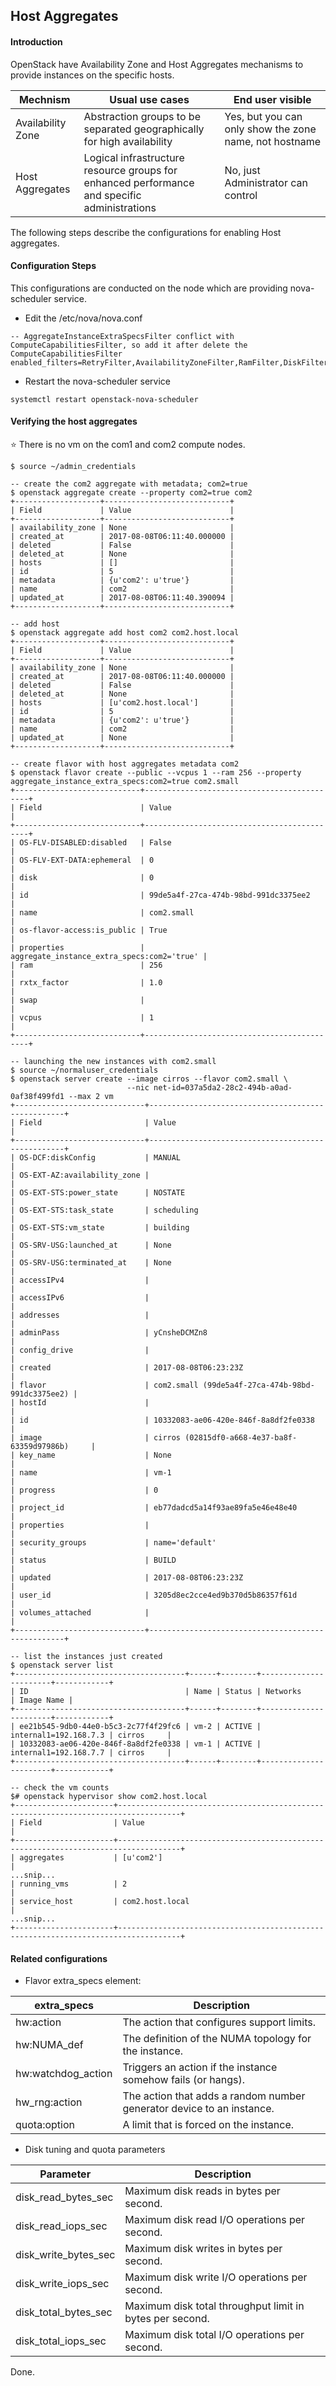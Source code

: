 ## Host Aggregates

#### Introduction

OpenStack have Availability Zone and Host Aggregates mechanisms to provide instances on the specific hosts.

Mechnism | Usual use cases | End user visible
-|-|-
Availability Zone | Abstraction groups to be separated geographically for high availability | Yes, but you can only show the zone name, not hostname
Host Aggregates | Logical infrastructure resource groups for enhanced performance and specific administrations | No, just Administrator can control

The following steps describe the configurations for enabling Host aggregates.

#### Configuration Steps

This configurations are conducted on the node which are providing nova-scheduler service.

* Edit the /etc/nova/nova.conf
```
-- AggregateInstanceExtraSpecsFilter conflict with ComputeCapabilitiesFilter, so add it after delete the ComputeCapabilitiesFilter
enabled_filters=RetryFilter,AvailabilityZoneFilter,RamFilter,DiskFilter,ComputeFilter,ImagePropertiesFilter,ServerGroupAntiAffinityFilter,ServerGroupAffinityFilter,CoreFilter,AggregateInstanceExtraSpecsFilter
```

* Restart the nova-scheduler service
```
systemctl restart openstack-nova-scheduler
```

#### Verifying the host aggregates
:star: There is no vm on the com1 and com2 compute nodes.

```
$ source ~/admin_credentials

-- create the com2 aggregate with metadata; com2=true
$ openstack aggregate create --property com2=true com2
+-------------------+----------------------------+
| Field             | Value                      |
+-------------------+----------------------------+
| availability_zone | None                       |
| created_at        | 2017-08-08T06:11:40.000000 |
| deleted           | False                      |
| deleted_at        | None                       |
| hosts             | []                         |
| id                | 5                          |
| metadata          | {u'com2': u'true'}         |
| name              | com2                       |
| updated_at        | 2017-08-08T06:11:40.390094 |
+-------------------+----------------------------+

-- add host
$ openstack aggregate add host com2 com2.host.local
+-------------------+----------------------------+
| Field             | Value                      |
+-------------------+----------------------------+
| availability_zone | None                       |
| created_at        | 2017-08-08T06:11:40.000000 |
| deleted           | False                      |
| deleted_at        | None                       |
| hosts             | [u'com2.host.local']       |
| id                | 5                          |
| metadata          | {u'com2': u'true'}         |
| name              | com2                       |
| updated_at        | None                       |
+-------------------+----------------------------+

-- create flavor with host aggregates metadata com2
$ openstack flavor create --public --vcpus 1 --ram 256 --property aggregate_instance_extra_specs:com2=true com2.small
+----------------------------+--------------------------------------------+
| Field                      | Value                                      |
+----------------------------+--------------------------------------------+
| OS-FLV-DISABLED:disabled   | False                                      |
| OS-FLV-EXT-DATA:ephemeral  | 0                                          |
| disk                       | 0                                          |
| id                         | 99de5a4f-27ca-474b-98bd-991dc3375ee2       |
| name                       | com2.small                                 |
| os-flavor-access:is_public | True                                       |
| properties                 | aggregate_instance_extra_specs:com2='true' |
| ram                        | 256                                        |
| rxtx_factor                | 1.0                                        |
| swap                       |                                            |
| vcpus                      | 1                                          |
+----------------------------+--------------------------------------------+

-- launching the new instances with com2.small
$ source ~/normaluser_credentials
$ openstack server create --image cirros --flavor com2.small \
                          --nic net-id=037a5da2-28c2-494b-a0ad-0af38f499fd1 --max 2 vm
+-----------------------------+---------------------------------------------------+
| Field                       | Value                                             |
+-----------------------------+---------------------------------------------------+
| OS-DCF:diskConfig           | MANUAL                                            |
| OS-EXT-AZ:availability_zone |                                                   |
| OS-EXT-STS:power_state      | NOSTATE                                           |
| OS-EXT-STS:task_state       | scheduling                                        |
| OS-EXT-STS:vm_state         | building                                          |
| OS-SRV-USG:launched_at      | None                                              |
| OS-SRV-USG:terminated_at    | None                                              |
| accessIPv4                  |                                                   |
| accessIPv6                  |                                                   |
| addresses                   |                                                   |
| adminPass                   | yCnsheDCMZn8                                      |
| config_drive                |                                                   |
| created                     | 2017-08-08T06:23:23Z                              |
| flavor                      | com2.small (99de5a4f-27ca-474b-98bd-991dc3375ee2) |
| hostId                      |                                                   |
| id                          | 10332083-ae06-420e-846f-8a8df2fe0338              |
| image                       | cirros (02815df0-a668-4e37-ba8f-63359d97986b)     |
| key_name                    | None                                              |
| name                        | vm-1                                              |
| progress                    | 0                                                 |
| project_id                  | eb77dadcd5a14f93ae89fa5e46e48e40                  |
| properties                  |                                                   |
| security_groups             | name='default'                                    |
| status                      | BUILD                                             |
| updated                     | 2017-08-08T06:23:23Z                              |
| user_id                     | 3205d8ec2cce4ed9b370d5b86357f61d                  |
| volumes_attached            |                                                   |
+-----------------------------+---------------------------------------------------+

-- list the instances just created
$ openstack server list
+--------------------------------------+------+--------+-----------------------+------------+
| ID                                   | Name | Status | Networks              | Image Name |
+--------------------------------------+------+--------+-----------------------+------------+
| ee21b545-9db0-44e0-b5c3-2c77f4f29fc6 | vm-2 | ACTIVE | internal1=192.168.7.3 | cirros     |
| 10332083-ae06-420e-846f-8a8df2fe0338 | vm-1 | ACTIVE | internal1=192.168.7.7 | cirros     |
+--------------------------------------+------+--------+-----------------------+------------+

-- check the vm counts
$# openstack hypervisor show com2.host.local
+----------------------+------------------------------------------------------------------------------------+
| Field                | Value                                                                              |
+----------------------+------------------------------------------------------------------------------------+
| aggregates           | [u'com2']                                                                          |
...snip...
| running_vms          | 2                                                                                  |
| service_host         | com2.host.local                                                                    |
...snip...
+----------------------+------------------------------------------------------------------------------------+

```

#### Related configurations

* Flavor extra_specs element:

extra_specs | Description
-|-
hw:action | The action that configures support limits.
hw:NUMA_def | The definition of the NUMA topology for the instance.
hw:watchdog_action | Triggers an action if the instance somehow fails (or hangs).
hw_rng:action | The action that adds a random number generator device to an instance.
quota:option | A limit that is forced on the instance.

* Disk tuning and quota parameters

Parameter | Description
-|-
disk_read_bytes_sec |	Maximum disk reads in bytes per second.
disk_read_iops_sec |	Maximum disk read I/O operations per second.
disk_write_bytes_sec |	Maximum disk writes in bytes per second.
disk_write_iops_sec |	Maximum disk write I/O operations per second.
disk_total_bytes_sec |	Maximum disk total throughput limit in bytes per second.
disk_total_iops_sec |	Maximum disk total I/O operations per second.

Done.


